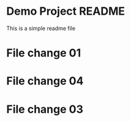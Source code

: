 # Demo Project README

This is a simple readme file

# File change 01
# File change 04
# File change 03